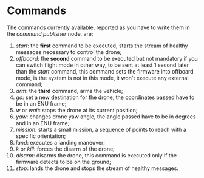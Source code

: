 # Commands

The commands currently available, reported as you have to write them in the *command publisher* node, are:

1. *start*: the **first** command to be executed, starts the stream of healthy messages necessary to control the drone;
2. *offboard*: the **second** command to be executed but not mandatory if you can switch flight mode in other way, to be sent at least 1 second later than the *start* command, this command sets the firmware into offboard mode, is the system is not in this mode, it won't execute any external command;
3. *arm*: the **third** command, arms the vehicle;
4. *go*: set a new destination for the drone, the coordinates passed have to be in an ENU frame;
5. *w* or *wait*: stops the drone at its current position;
6. *yaw*: changes drone yaw angle, the angle passed have to be in degrees and in an ENU frame;
7. *mission*: starts a small mission, a sequence of points to reach with a specific orientation;
8. *land*: executes a landing maneuver;
9. *k* or *kill*: forces the disarm of the drone;
10. *disarm*: disarms the drone, this command is executed only if the firmware detects to be on the ground;
11. *stop*: lands the drone and stops the stream of healthy messages. 